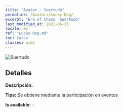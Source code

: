 ```yaml
---
title: "Avatar - Suertudo"
permalink: /Avatars/Lucky Dog/
excerpt: "Era of Chaos  Suertudo"
last_modified_at: 2021-06-15
locale: es
ref: "Lucky Dog.md"
toc: false
classes: wide
---
```

 ![Suertudo](/images/a/avatarFrame_55.png)

## Detalles

 **Descripción:**  

 **Tips:** Se obtiene mediante la participación en eventos 

 **Is available:**  - 

